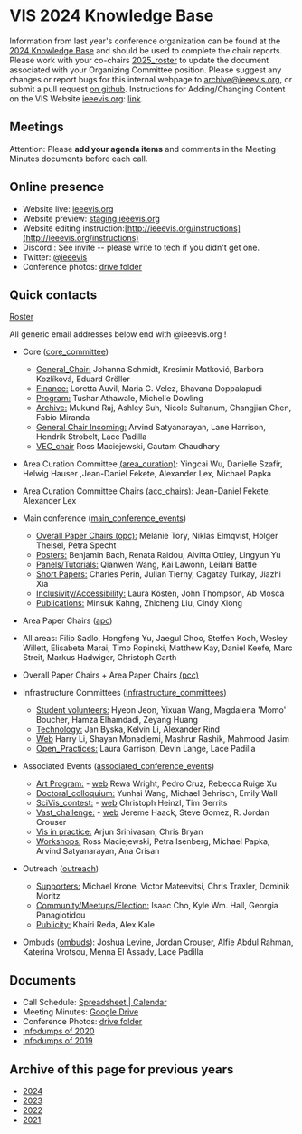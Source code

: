 # VIS 2024 Knowledge Base

Information from last year's conference organization can be found at the [2024 Knowledge Base](https://drive.google.com/drive/u/0/folders/1BuqCDkwr0lz5s-E0P_paCuKHIcUJEWOO) and should be used to complete the chair reports. Please work with your co-chairs [2025_roster](https://docs.google.com/spreadsheets/d/1pPRJJbRV_WdVUe4ayrBZMfrPgXIkSyIVRT7nUuhprzE/edit?gid=0#gid=0) to update the document associated with your Organizing Committee position. Please suggest any changes or report bugs for this internal webpage to [archive@ieeevis.org](mailto:archive@ieeevis.org), or submit a pull request [on github](https://github.com/ieeevis-internal/ieeevis-internal.github.io). Instructions for Adding/Changing Content on the VIS Website [ieeevis.org](ieeevis.org): [link](http://ieeevis.org/instructions).

## Meetings

<!--- OC Calls and Meetings - **Wednesday 11:00 EST/08:00 PST/18:00 CEST, Thursday 03:00 AEST**-->
<!--- Joining the Calls: Contact archive if you need the informations.-->
<!--- Call Schedule: [Spreadsheet | Calendar](https://docs.google.com/spreadsheets/d/1eeFMKXQee-Pjc-UYjZOeksbnyF50mUpaYzLimACiaw4/edit?usp=sharing)-->
<!--- Meeting Minutes: [Google Drive](https://drive.google.com/drive/folders/13syF8lxgArLUiqL77nrIVhUZQQQCYXpY?usp=sharing)-->

Attention: Please **add your agenda items** and comments in the Meeting Minutes documents before each call.

## Online presence

<!--
* Kickoff slides: [here](https://docs.google.com/spreadsheets/d/1jn_b7l4i9HHSqBfa1dZiuOfwHx3pHyc6czipE_B161Q/edit)
*
-->

- Website live: [ieeevis.org](ieeevis.org)
- Website preview: [staging.ieeevis.org](staging.ieeevis.org)
- Website editing instruction:[http://ieeevis.org/instructions](http://ieeevis.org/instructions)
- Discord : See invite -- please write to tech if you didn't get one.
- Twitter: [@ieeevis](https://twitter.com/ieeevis)
- Conference photos: [drive folder](https://drive.google.com/drive/folders/1vUHPbM7OBizu6jFE-lZiqSDkCgAIxfQn?usp=drive_link)

## Quick contacts

[Roster](https://docs.google.com/spreadsheets/d/1pPRJJbRV_WdVUe4ayrBZMfrPgXIkSyIVRT7nUuhprzE/edit?gid=0#gid=0)

All generic email addresses below end with @ieeevis.org !

- Core ([core_committee](mailto:core_committee@ieeevis.org))

  - [General_Chair:](mailto:general_chair@ieeevis.org) Johanna Schmidt, Kresimir Matković, Barbora Kozlíková, Eduard Gröller
  - [Finance:](mailto:finance@ieeevis.org) Loretta Auvil, Maria C. Velez, Bhavana Doppalapudi
  - [Program:](mailto:program@ieeevis.org) Tushar Athawale, Michelle Dowling
  - [Archive:](mailto:archive@ieeevis.org) Mukund Raj, Ashley Suh, Nicole Sultanum, Changjian Chen, Fabio Miranda
  - [General Chair Incoming:](mailto:incoming_chairs@ieeevis.org) Arvind Satyanarayan, Lane Harrison, Hendrik Strobelt, Lace Padilla
  - [VEC_chair](mailto:vec_chair@ieeevis.org) Ross Maciejewski, Gautam Chaudhary

- Area Curation Committee [(area_curation)](mailto:area_curation@ieeevis.org): Yingcai Wu, Danielle Szafir, Helwig Hauser ,Jean-Daniel Fekete, Alexander Lex, Michael Papka

- Area Curation Committee Chairs [(acc_chairs)](mailto:acc_chairs@ieeevis.org): Jean-Daniel Fekete, Alexander Lex

- Main conference ([main_conference_events](mailto:main_conference_events@ieeevis.org))

  - [Overall Paper Chairs (opc):](mailto:opc@ieeevis.org) Melanie Tory, Niklas Elmqvist, Holger Theisel, Petra Specht
  - [Posters:](mailto:posters@ieeevis.org) Benjamin Bach, Renata Raidou, Alvitta Ottley, Lingyun Yu
  - [Panels/Tutorials:](mailto:panels_tutorials@ieeevis.org) Qianwen Wang, Kai Lawonn, Leilani Battle
  - [Short Papers:](mailto:shortpapers@ieeevis.org) Charles Perin, Julian Tierny, Cagatay Turkay, Jiazhi Xia
  - [Inclusivity/Accessibility:](mailto:inclusivity_accessibility@ieeevis.org) Laura Kösten, John Thompson, Ab Mosca
  - [Publications:](mailto:publications@ieeevis.org) Minsuk Kahng, Zhicheng Liu, Cindy Xiong

- Area Paper Chairs ([apc](mailto:apc@ieeevis.org))

 - All areas: Filip Sadlo, Hongfeng Yu, Jaegul Choo, Steffen Koch, Wesley Willett, Elisabeta Marai, Timo Ropinski, Matthew Kay, Daniel Keefe, Marc Streit, Markus Hadwiger, Christoph Garth

- Overall Paper Chairs + Area Paper Chairs [(pcc)](mailto:pcc@ieeevis.org)

- Infrastructure Committees ([infrastructure_committees](mailto:infrastructure_committees@ieeevis.org))

  - [Student volunteers:](mailto:sv@ieeevis.org) Hyeon Jeon, Yixuan Wang, Magdalena 'Momo' Boucher, Hamza Elhamdadi, Zeyang Huang
  - [Technology:](mailto:tech@ieeevis.org) Jan Byska, Kelvin Li, Alexander Rind
  - [Web](mailto:web@ieeevis.org) Harry Li, Shayan Monadjemi, Mashrur Rashik, Mahmood Jasim
  - [Open_Practices:](mailto:open_practices@ieeevis.org) Laura Garrison, Devin Lange, Lace Padilla

- Associated Events ([associated_conference_events](mailto:associated_conference_events@ieeevis.org))

  - [Art Program:](mailto:art@ieeevis.org) - [web](https://visap.net/) Rewa Wright, Pedro Cruz, Rebecca Ruige Xu
  - [Doctoral_colloquium:](mailto:doctoral_coll@ieeevis.org) Yunhai Wang, Michael Behrisch, Emily Wall
  - [SciVis_contest:](mailto:scivis_contest@ieeevis.org) - [web]() Christoph Heinzl, Tim Gerrits 
  - [Vast_challenge:](mailto:vast_challenge@ieeevis.org) - [web]() Jereme Haack, Steve Gomez, R. Jordan Crouser
  - [Vis in practice:](mailto:vip@ieeevis.org) Arjun Srinivasan, Chris Bryan
  - [Workshops:](mailto:workshops@ieeevis.org) Ross Maciejewski, Petra Isenberg, Michael Papka, Arvind Satyanarayan, Ana Crisan

- Outreach ([outreach](mailto:outreach@ieeevis.org))

  - [Supporters:](mailto:supporters@ieeevis.org) Michael Krone, Victor Mateevitsi, Chris Traxler, Dominik Moritz
  - [Community/Meetups/Election:](mailto:community@ieeevis.org) Isaac Cho, Kyle Wm. Hall, Georgia Panagiotidou
  - [Publicity:](mailto:publicity@ieeevis.org) Khairi Reda, Alex Kale

- Ombuds ([ombuds](mailto:ombuds@ieeevis.org)): Joshua Levine, Jordan Crouser, Alfie Abdul Rahman, Katerina Vrotsou, Menna El Assady, Lace Padilla

## Documents

<!-- * [Roster](https://docs.google.com/spreadsheets/d/1OUgEmI5KGL3-ba_yVxamdlVrpZYcKRwS/edit#gid=1545341771)
* [Calendar](https://docs.google.com/spreadsheets/d/11hEQSV6AS-B4vN9T-xvqRQdMlgftQPWjd82WgIseKyA/edit#gid=0) -->

- Call Schedule: [Spreadsheet | Calendar]()
- Meeting Minutes: [Google Drive]()
- Conference Photos: [drive folder](https://drive.google.com/drive/folders/1vUHPbM7OBizu6jFE-lZiqSDkCgAIxfQn?usp=drive_link)
- [Infodumps of 2020](https://drive.google.com/drive/u/0/folders/178IERHWBaE9vETwlt_IsfKaAOvl9ZMf2)
- [Infodumps of 2019](https://drive.google.com/drive/u/0/folders/1P7YcmoY96kTkSbb0TUj-VWmsnd9uwmsP)

## Archive of this page for previous years

- [2024](2024.md)
- [2023](2023.md)
- [2022](2022.md)
- [2021](2021.md)

<!-- below I copy the title of the folder from the previous website but do not know what they refere to
* Kick off presentation
* New Bids
* Roles
* Running the conference schedule
* TVCG

-->
